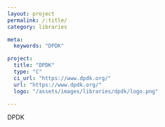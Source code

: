 ```yaml
---
layout: project
permalink: /:title/
category: libraries

meta:
  keywords: "DPDK"

project:
  title: "DPDK"
  type: "C"
  ci_url: "https://www.dpdk.org/"
  url: "https://www.dpdk.org/"
  logo: "/assets/images/libraries/dpdk/logo.png"

---
```

<p>DPDK</p>